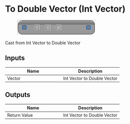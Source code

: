 # To Double Vector (Int Vector)

<div align="left" data-full-width="false">

<figure><img src="../../../../.gitbook/assets/To_Double_Vector_(Int_Vector).png" alt=""><figcaption></figcaption></figure>

</div>

Cast from Int Vector to Double Vector

## Inputs

<table><thead><tr><th width="170">Name</th><th>Description</th></tr></thead><tbody><tr><td>Vector</td><td>Int Vector to Double Vector</td></tr></tbody></table>

## Outputs

<table><thead><tr><th width="170">Name</th><th>Description</th></tr></thead><tbody><tr><td>Return Value</td><td>Int Vector to Double Vector</td></tr></tbody></table>
